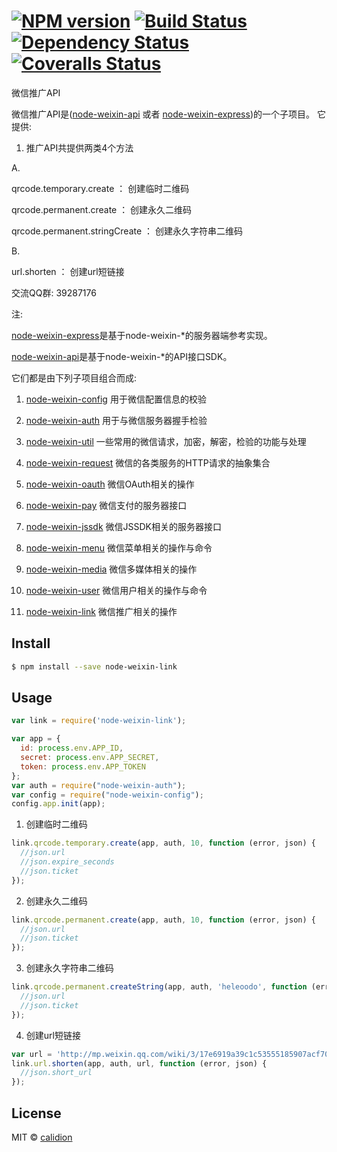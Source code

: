 #  [![NPM version][npm-image]][npm-url] [![Build Status][travis-image]][travis-url] [![Dependency Status][daviddm-image]][daviddm-url] [![Coveralls Status][coveralls-image]][coveralls-url]

微信推广API

微信推广API是([node-weixin-api](https://github.com/node-weixin/node-weixin-api) 或者 [node-weixin-express](https://github.com/node-weixin/node-weixin-express))的一个子项目。
它提供:

1. 推广API共提供两类4个方法

  A.
  
  qrcode.temporary.create ： 创建临时二维码
  
  qrcode.permanent.create ： 创建永久二维码
  
  qrcode.permanent.stringCreate ： 创建永久字符串二维码
  
  B.
  
  url.shorten ： 创建url短链接

     

交流QQ群: 39287176

注:

 [node-weixin-express](https://github.com/node-weixin/node-weixin-express)是基于node-weixin-*的服务器端参考实现。

 [node-weixin-api](https://github.com/node-weixin/node-weixin-api)是基于node-weixin-*的API接口SDK。

 它们都是由下列子项目组合而成:

 1. [node-weixin-config](https://github.com/node-weixin/node-weixin-config)
    用于微信配置信息的校验

 2. [node-weixin-auth](https://github.com/node-weixin/node-weixin-auth)
    用于与微信服务器握手检验

 3. [node-weixin-util](https://github.com/node-weixin/node-weixin-util)
    一些常用的微信请求，加密，解密，检验的功能与处理

 4. [node-weixin-request](https://github.com/node-weixin/node-weixin-request)
    微信的各类服务的HTTP请求的抽象集合

 5. [node-weixin-oauth](https://github.com/node-weixin/node-weixin-oauth)
    微信OAuth相关的操作

 6. [node-weixin-pay](https://github.com/node-weixin/node-weixin-pay)
    微信支付的服务器接口

 7. [node-weixin-jssdk](https://github.com/node-weixin/node-weixin-jssdk)
    微信JSSDK相关的服务器接口

 8. [node-weixin-menu](https://github.com/node-weixin/node-weixin-menu)
    微信菜单相关的操作与命令

 9. [node-weixin-media](https://github.com/node-weixin/node-weixin-media)
    微信多媒体相关的操作
    
 10. [node-weixin-user](https://github.com/node-weixin/node-weixin-user)
    微信用户相关的操作与命令

 11. [node-weixin-link](https://github.com/node-weixin/node-weixin-link)
    微信推广相关的操作

## Install

```sh
$ npm install --save node-weixin-link
```


## Usage

```js
var link = require('node-weixin-link');

var app = {
  id: process.env.APP_ID,
  secret: process.env.APP_SECRET,
  token: process.env.APP_TOKEN
};
var auth = require("node-weixin-auth");
var config = require("node-weixin-config");
config.app.init(app);

```

1. 创建临时二维码

```js
link.qrcode.temporary.create(app, auth, 10, function (error, json) {
  //json.url
  //json.expire_seconds
  //json.ticket
});
```
2. 创建永久二维码

```js
link.qrcode.permanent.create(app, auth, 10, function (error, json) {
  //json.url
  //json.ticket
});
```

3. 创建永久字符串二维码

```js
link.qrcode.permanent.createString(app, auth, 'heleoodo', function (error, json) {
  //json.url
  //json.ticket
});
```

4. 创建url短链接

```js
var url = 'http://mp.weixin.qq.com/wiki/3/17e6919a39c1c53555185907acf70093.html';
link.url.shorten(app, auth, url, function (error, json) {
  //json.short_url
});  
```


## License

MIT © [calidion](blog.3gcnbeta.com)


[npm-image]: https://badge.fury.io/js/node-weixin-link.svg
[npm-url]: https://npmjs.org/package/node-weixin-link
[travis-image]: https://travis-ci.org/node-weixin/node-weixin-link.svg?branch=master
[travis-url]: https://travis-ci.org/node-weixin/node-weixin-link
[daviddm-image]: https://david-dm.org/node-weixin/node-weixin-link.svg?theme=shields.io
[daviddm-url]: https://david-dm.org/node-weixin/node-weixin-link
[coveralls-image]: https://coveralls.io/repos/node-weixin/node-weixin-link/badge.svg?branch=master&service=github
[coveralls-url]: https://coveralls.io/github/node-weixin/node-weixin-link?branch=master
